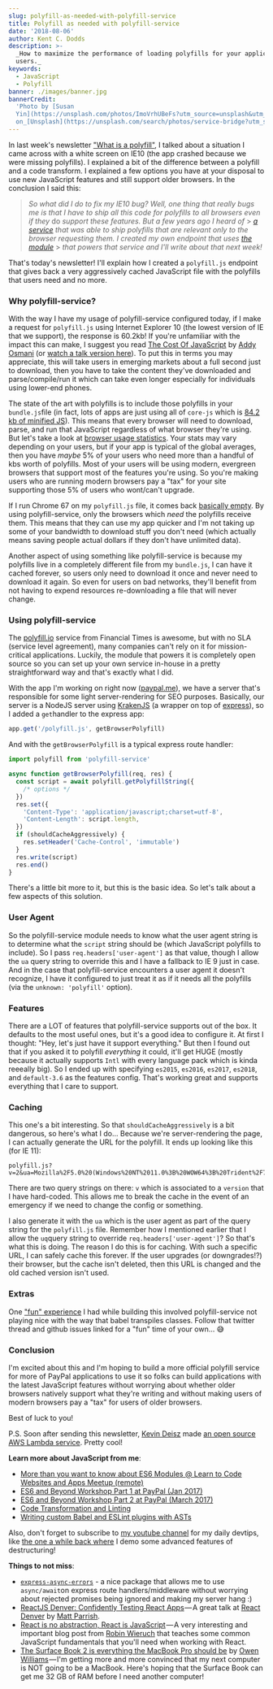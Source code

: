 ```yaml
---
slug: polyfill-as-needed-with-polyfill-service
title: Polyfill as needed with polyfill-service
date: '2018-08-06'
author: Kent C. Dodds
description: >-
  _How to maximize the performance of loading polyfills for your application
  users._
keywords:
  - JavaScript
  - Polyfill
banner: ./images/banner.jpg
bannerCredit:
  'Photo by [Susan
  Yin](https://unsplash.com/photos/ImoVrhUBeFs?utm_source=unsplash&utm_medium=referral&utm_content=creditCopyText)
  on_[Unsplash](https://unsplash.com/search/photos/service-bridge?utm_source=unsplash&utm_medium=referral&utm_content=creditCopyText)'
---
```


In last week's newsletter
["What is a polyfill"](https://blog.kentcdodds.com/what-is-a-polyfill-acab87e8481e),
I talked about a situation I came across with a white screen on IE10 (the app
crashed because we were missing polyfills). I explained a bit of the difference
between a polyfill and a code transform. I explained a few options you have at
your disposal to use new JavaScript features and still support older browsers.
In the conclusion I said this:

> _So what did I do to fix my IE10 bug? Well, one thing that really bugs me is
> that I have to ship all this code for polyfills to all browsers even if they_
> do _support these features. But a few years ago I heard of_ >
> [_a service_](https://polyfill.io/) _that was able to ship polyfills that are
> relevant only to the browser requesting them. I created my own endpoint that
> uses_ [_the module_](https://github.com/Financial-Times/polyfill-service) >
> _that powers that service and I'll write about that next week!_

That's today's newsletter! I'll explain how I created a `polyfill.js` endpoint
that gives back a very aggressively cached JavaScript file with the polyfills
that users need and no more.

### Why polyfill-service?

With the way I have my usage of polyfill-service configured today, if I make a
request for `polyfill.js` using Internet Explorer 10 (the lowest version of IE
that we support), the response is 60.2kb! If you're unfamiliar with the impact
this can make, I suggest you read
[The Cost Of JavaScript](https://medium.com/dev-channel/the-cost-of-javascript-84009f51e99e)
by [Addy Osmani](https://twitter.com/addyosmani) (or
[watch a talk version here](https://www.youtube.com/watch?v=63I-mEuSvGA)). To
put this in terms you may appreciate, this will take users in emerging markets
about a full second just to download, then you have to take the content they've
downloaded and parse/compile/run it which can take even longer especially for
individuals using lower-end phones.

The state of the art with polyfills is to include those polyfills in your
`bundle.js`file (in fact, lots of apps are just using all of `core-js` which is
[84.2 kb of minified JS](https://bundlephobia.com/result?p=core-js@2.5.7)). This
means that every browser will need to download, parse, and run that JavaScript
regardless of what browser they're using. But let's take a look at
[browser usage statistics](https://caniuse.com/usage-table). Your stats may vary
depending on your users, but if your app is typical of the global averages, then
you have _maybe_ 5% of your users who need more than a handful of kbs worth of
polyfills. Most of your users will be using modern, evergreen browsers that
support most of the features you're using. So you're making users who are
running modern browsers pay a "tax" for your site supporting those 5% of users
who wont/can't upgrade.

If I run Chrome 67 on my `polyfill.js` file, it comes back
[basically empty](https://cdn.polyfill.io/v2/polyfill.min.js). By using
polyfill-service, only the browsers which _need_ the polyfills receive them.
This means that they can use my app quicker and I'm not taking up some of your
bandwidth to download stuff you don't need (which actually means saving people
actual dollars if they don't have unlimited data).

Another aspect of using something like polyfill-service is because my polyfills
live in a completely different file from my `bundle.js`, I can have it cached
forever, so users only need to download it once and never need to download it
again. So even for users on bad networks, they'll benefit from not having to
expend resources re-downloading a file that will never change.

### Using polyfill-service

The [polyfill.io](https://polyfill.io/) service from Financial Times is awesome,
but with no SLA (service level agreement), many companies can't rely on it for
mission-critical applications. Luckily, the module that powers it is completely
open source so you can set up your own service in-house in a pretty
straightforward way and that's exactly what I did.

With the app I'm working on right now ([paypal.me](https://paypal.me/)), we have
a server that's responsible for some light server-rendering for SEO purposes.
Basically, our server is a NodeJS server using [KrakenJS](http://krakenjs.com/)
(a wrapper on top of [express](https://expressjs.com/)), so I added a
`get`handler to the express app:

```js
app.get('/polyfill.js', getBrowserPolyfill)
```

And with the `getBrowserPolyfill` is a typical express route handler:

```js
import polyfill from 'polyfill-service'

async function getBrowserPolyfill(req, res) {
  const script = await polyfill.getPolyfillString({
    /* options */
  })
  res.set({
    'Content-Type': 'application/javascript;charset=utf-8',
    'Content-Length': script.length,
  })
  if (shouldCacheAggressively) {
    res.setHeader('Cache-Control', 'immutable')
  }
  res.write(script)
  res.end()
}
```

There's a little bit more to it, but this is the basic idea. So let's talk about
a few aspects of this solution.

### User Agent

So the polyfill-service module needs to know what the user agent string is to
determine what the `script` string should be (which JavaScript polyfills to
include). So I pass `req.headers['user-agent']` as that value, though I allow
the `ua` query string to override this and I have a fallback to IE 9 just in
case. And in the case that polyfill-service encounters a user agent it doesn't
recognize, I have it configured to just treat it as if it needs all the
polyfills (via the `unknown: 'polyfill'` option).

### Features

There are a LOT of features that polyfill-service supports out of the box. It
defaults to the most useful ones, but it's a good idea to configure it. At first
I thought: "Hey, let's just have it support everything." But then I found out
that if you asked it to polyfill _everything_ it could, it'll get HUGE (mostly
because it actually supports `Intl` with every language pack which is kinda
reeeally big). So I ended up with specifying `es2015`, `es2016`, `es2017`,
`es2018`, and `default-3.6` as the features config. That's working great and
supports everything that I care to support.

### Caching

This one's a bit interesting. So that `shouldCacheAggressively` is a bit
dangerous, so here's what I do... Because we're server-rendering the page, I can
actually generate the URL for the polyfill. It ends up looking like this (for IE
11):

```
polyfill.js?v=2&ua=Mozilla%2F5.0%20(Windows%20NT%2011.0%3B%20WOW64%3B%20Trident%2F7.0%3B%20rv%3A11.0)%20like%20Gecko
```

There are two query strings on there: `v` which is associated to a `version`
that I have hard-coded. This allows me to break the cache in the event of an
emergency if we need to change the config or something.

I also generate it with the `ua` which is the user agent as part of the query
string for the `polyfill.js` file. Remember how I mentioned earlier that I allow
the `uq`query string to override `req.headers['user-agent']`? So that's what
this is doing. The reason I do this is for caching. With such a specific URL, I
can safely cache this forever. If the user upgrades (or downgrades!?) their
browser, but the cache isn't deleted, then this URL is changed and the old
cached version isn't used.

### Extras

One ["fun" experience](https://twitter.com/kentcdodds/status/997228884864139264)
I had while building this involved polyfill-service not playing nice with the
way that babel transpiles classes. Follow that twitter thread and github issues
linked for a "fun" time of your own... 😅

### Conclusion

I'm excited about this and I'm hoping to build a more official polyfill service
for more of PayPal applications to use it so folks can build applications with
the latest JavaScript features without worrying about whether older browsers
natively support what they're writing and without making users of modern
browsers pay a "tax" for users of older browsers.

Best of luck to you!

P.S. Soon after sending this newsletter,
[Kevin Deisz](https://github.com/kddeisz) made
[an open source AWS Lambda service](https://github.com/CultureHQ/polyfill-lambda).
Pretty cool!

**Learn more about JavaScript from me**:

- [More than you want to know about ES6 Modules @ Learn to Code Websites and Apps Meetup (remote)](https://www.youtube.com/watch?v=kTlcu16rSLc&list=PLV5CVI1eNcJgNqzNwcs4UKrlJdhfDjshf)
- [ES6 and Beyond Workshop Part 1 at PayPal (Jan 2017)](https://www.youtube.com/watch?v=t3R3R7UyN2Y&list=PLV5CVI1eNcJgNqzNwcs4UKrlJdhfDjshf)
- [ES6 and Beyond Workshop Part 2 at PayPal (March 2017)](https://www.youtube.com/watch?v=eOKQDh50ECU&list=PLV5CVI1eNcJgNqzNwcs4UKrlJdhfDjshf)
- [Code Transformation and Linting](https://kentcdodds.com/workshops/#code-transformation-and-linting)
- [Writing custom Babel and ESLint plugins with ASTs](https://kentcdodds.com/talks/#writing-custom-babel-and-eslint-plugins-with-asts)

Also, don't forget to subscribe to [my youtube channel](http://kcd.im/youtube)
for my daily devtips, like
[the one a while back where](https://www.youtube.com/watch?v=FsgGx1SMXn0&list=PLV5CVI1eNcJgCrPH_e6d57KRUTiDZgs0u)
I demo some advanced features of destructuring!

**Things to not miss**:

- [`express-async-errors`](https://github.com/davidbanham/express-async-errors)
  \- a nice package that allows me to use `async/await`on express route
  handlers/middleware without worrying about rejected promises being ignored and
  making my server hang :)
- [ReactJS Denver: Confidently Testing React Apps](https://youtu.be/2HnNo4t8534?t=541) — A
  great talk at [React Denver](https://www.meetup.com/ReactDenver/) by
  [Matt Parrish](https://twitter.com/mattparrish).
- [React is no abstraction, React is JavaScript](https://www.robinwieruch.de/javascript-fundamentals-react-requirements/) — A
  very interesting and important blog post from
  [Robin Wieruch](https://twitter.com/rwieruch) that teaches some common
  JavaScript fundamentals that you'll need when working with React.
- [The Surface Book 2 is everything the MacBook Pro should be](https://medium.com/@ow/the-surface-book-2-is-everything-the-macbook-pro-should-be-5ef560edb505)
  by [Owen Williams](https://twitter.com/ow) — I'm getting more and more
  convinced that my next computer is NOT going to be a MacBook. Here's hoping
  that the Surface Book can get me 32 GB of RAM before I need another computer!
